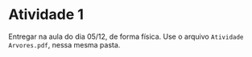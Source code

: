 # Atividade 1

Entregar na aula do dia 05/12, de forma física. Use o arquivo `Atividade Arvores.pdf`, nessa mesma pasta. 
